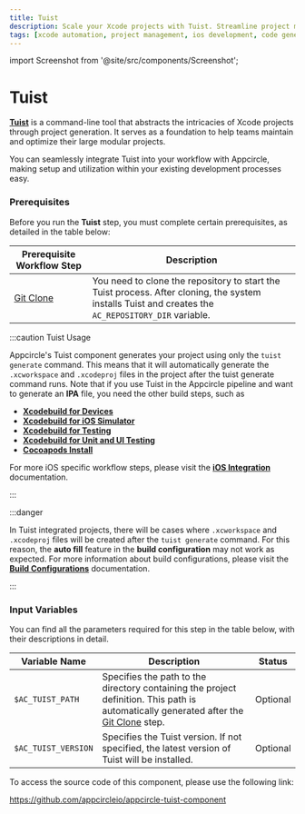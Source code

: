 ```yaml
---
title: Tuist
description: Scale your Xcode projects with Tuist. Streamline project management and automate configurations for efficient iOS app development.
tags: [xcode automation, project management, ios development, code generation]
---
```


import Screenshot from '@site/src/components/Screenshot';

# Tuist

[**Tuist**](https://docs.tuist.io/) is a command-line tool that abstracts the intricacies of Xcode projects through project generation. It serves as a foundation to help teams maintain and optimize their large modular projects.

You can seamlessly integrate Tuist into your workflow with Appcircle, making setup and utilization within your existing development processes easy.


### Prerequisites

Before you run the **Tuist** step, you must complete certain prerequisites, as detailed in the table below:

| Prerequisite Workflow Step                      | Description                                     |
|-------------------------------------------------|-------------------------------------------------|
| [Git Clone](/workflows/common-workflow-steps/git-clone) | You need to clone the repository to start the Tuist process. After cloning, the system installs Tuist and creates the `AC_REPOSITORY_DIR` variable.  |

:::caution Tuist Usage

Appcircle's Tuist component generates your project using only the `tuist generate` command. This means that it will automatically generate the `.xcworkspace` and `.xcodeproj` files in the project after the tuist generate command runs. Note that if you use Tuist in the Appcircle pipeline and want to generate an **IPA** file, you need the other build steps, such as

- [**Xcodebuild for Devices**](/workflows/ios-specific-workflow-steps/xcodebuild-for-devices)
- [**Xcodebuild for iOS Simulator**](/workflows/ios-specific-workflow-steps/xcodebuild-for-ios-simulator)
- [**Xcodebuild for Testing**](/workflows/ios-specific-workflow-steps/xcodebuild-for-testing)
- [**Xcodebuild for Unit and UI Testing**](/workflows/ios-specific-workflow-steps/xcodebuild-for-unit-and-ui-test)
- [**Cocoapods Install**](/workflows/ios-specific-workflow-steps/cocoapods-install)

For more iOS specific workflow steps, please visit the [**iOS Integration**](/workflows/ios-specific-workflow-steps) documentation.

:::

:::danger

In Tuist integrated projects, there will be cases where `.xcworkspace` and `.xcodeproj` files will be created after the `tuist generate` command. For this reason, the **auto fill** feature in the **build configuration** may not work as expected. For more information about build configurations, please visit the [**Build Configurations**](/build/build-process-management/build-profile-configuration) documentation.

:::

<Screenshot url='https://cdn.appcircle.io/docs/assets/BE2829-tuistOrder.png' />

### Input Variables

You can find all the parameters required for this step in the table below, with their descriptions in detail.

<Screenshot url='https://cdn.appcircle.io/docs/assets/BE4430New-tuistInput.png' />

| Variable Name            | Description                                                                                                                                                                         | Status   |
|--------------------------|-------------------------------------------------------------------------------------------------------------------------------------------------------------------------------------|----------|
| `$AC_TUIST_PATH`         | Specifies the path to the directory containing the project definition. This path is automatically generated after the [Git Clone](/workflows/common-workflow-steps/git-clone) step. | Optional |
| `$AC_TUIST_VERSION`      | Specifies the Tuist version. If not specified, the latest version of Tuist will be installed.                                                                                       | Optional |


To access the source code of this component, please use the following link:

https://github.com/appcircleio/appcircle-tuist-component